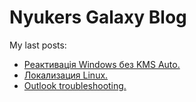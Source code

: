 # Nyukers Galaxy Blog
My last posts:
<!-- blogger articles start -->
- <a href="http://nyukers.blogspot.com/2025/05/windows-kms-auto.html" target="_blank">Реактивація Windows без KMS Auto.</a>
- <a href="http://nyukers.blogspot.com/2025/05/linux.html" target="_blank">Локализация Linux.</a>
- <a href="http://nyukers.blogspot.com/2025/04/outlook-troubleshooting.html" target="_blank">Outlook troubleshooting.</a>

<!-- blogger articles end -->

